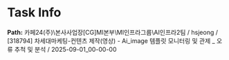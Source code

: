 # Task Info

**Path:** 카페24(주)\본사사업장\[CG]MI본부\MI인프라그룹\AI인프라2팀 / hsjeong / [318794] 차세대마케팅-컨텐츠 제작(영상) - Ai_image 템플릿 모니터링 및 관제 _ 오류 추척 및 분석 / 2025-09-01_00-00-00

